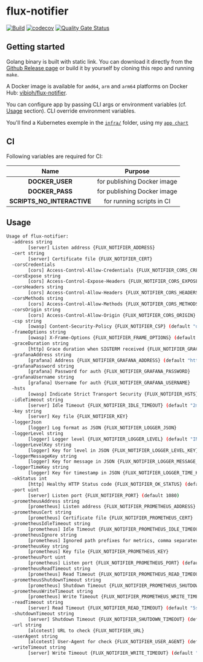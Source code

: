 # flux-notifier

[![Build](https://github.com/ViBiOh/flux-notifier/workflows/Build/badge.svg)](https://github.com/ViBiOh/flux-notifier/actions)
[![codecov](https://codecov.io/gh/ViBiOh/flux-notifier/branch/main/graph/badge.svg)](https://codecov.io/gh/ViBiOh/flux-notifier)
[![Quality Gate Status](https://sonarcloud.io/api/project_badges/measure?project=ViBiOh_flux-notifier&metric=alert_status)](https://sonarcloud.io/dashboard?id=ViBiOh_flux-notifier)

## Getting started

Golang binary is built with static link. You can download it directly from the [Github Release page](https://github.com/ViBiOh/flux-notifier/releases) or build it by yourself by cloning this repo and running `make`.

A Docker image is available for `amd64`, `arm` and `arm64` platforms on Docker Hub: [vibioh/flux-notifier](https://hub.docker.com/r/vibioh/flux-notifier/tags).

You can configure app by passing CLI args or environment variables (cf. [Usage](#usage) section). CLI override environment variables.

You'll find a Kubernetes exemple in the [`infra/`](infra/) folder, using my [`app chart`](https://github.com/ViBiOh/charts/tree/main/app)

## CI

Following variables are required for CI:

|            Name            |           Purpose           |
| :------------------------: | :-------------------------: |
|      **DOCKER_USER**       | for publishing Docker image |
|      **DOCKER_PASS**       | for publishing Docker image |
| **SCRIPTS_NO_INTERACTIVE** |  for running scripts in CI  |

## Usage

```bash
Usage of flux-notifier:
  -address string
        [server] Listen address {FLUX_NOTIFIER_ADDRESS}
  -cert string
        [server] Certificate file {FLUX_NOTIFIER_CERT}
  -corsCredentials
        [cors] Access-Control-Allow-Credentials {FLUX_NOTIFIER_CORS_CREDENTIALS}
  -corsExpose string
        [cors] Access-Control-Expose-Headers {FLUX_NOTIFIER_CORS_EXPOSE}
  -corsHeaders string
        [cors] Access-Control-Allow-Headers {FLUX_NOTIFIER_CORS_HEADERS} (default "Content-Type")
  -corsMethods string
        [cors] Access-Control-Allow-Methods {FLUX_NOTIFIER_CORS_METHODS} (default "GET")
  -corsOrigin string
        [cors] Access-Control-Allow-Origin {FLUX_NOTIFIER_CORS_ORIGIN} (default "*")
  -csp string
        [owasp] Content-Security-Policy {FLUX_NOTIFIER_CSP} (default "default-src 'self'; base-uri 'self'")
  -frameOptions string
        [owasp] X-Frame-Options {FLUX_NOTIFIER_FRAME_OPTIONS} (default "deny")
  -graceDuration string
        [http] Grace duration when SIGTERM received {FLUX_NOTIFIER_GRACE_DURATION} (default "30s")
  -grafanaAddress string
        [grafana] Address {FLUX_NOTIFIER_GRAFANA_ADDRESS} (default "http://grafana")
  -grafanaPassword string
        [grafana] Password for auth {FLUX_NOTIFIER_GRAFANA_PASSWORD}
  -grafanaUsername string
        [grafana] Username for auth {FLUX_NOTIFIER_GRAFANA_USERNAME}
  -hsts
        [owasp] Indicate Strict Transport Security {FLUX_NOTIFIER_HSTS} (default true)
  -idleTimeout string
        [server] Idle Timeout {FLUX_NOTIFIER_IDLE_TIMEOUT} (default "2m")
  -key string
        [server] Key file {FLUX_NOTIFIER_KEY}
  -loggerJson
        [logger] Log format as JSON {FLUX_NOTIFIER_LOGGER_JSON}
  -loggerLevel string
        [logger] Logger level {FLUX_NOTIFIER_LOGGER_LEVEL} (default "INFO")
  -loggerLevelKey string
        [logger] Key for level in JSON {FLUX_NOTIFIER_LOGGER_LEVEL_KEY} (default "level")
  -loggerMessageKey string
        [logger] Key for message in JSON {FLUX_NOTIFIER_LOGGER_MESSAGE_KEY} (default "message")
  -loggerTimeKey string
        [logger] Key for timestamp in JSON {FLUX_NOTIFIER_LOGGER_TIME_KEY} (default "time")
  -okStatus int
        [http] Healthy HTTP Status code {FLUX_NOTIFIER_OK_STATUS} (default 204)
  -port uint
        [server] Listen port {FLUX_NOTIFIER_PORT} (default 1080)
  -prometheusAddress string
        [prometheus] Listen address {FLUX_NOTIFIER_PROMETHEUS_ADDRESS}
  -prometheusCert string
        [prometheus] Certificate file {FLUX_NOTIFIER_PROMETHEUS_CERT}
  -prometheusIdleTimeout string
        [prometheus] Idle Timeout {FLUX_NOTIFIER_PROMETHEUS_IDLE_TIMEOUT} (default "10s")
  -prometheusIgnore string
        [prometheus] Ignored path prefixes for metrics, comma separated {FLUX_NOTIFIER_PROMETHEUS_IGNORE}
  -prometheusKey string
        [prometheus] Key file {FLUX_NOTIFIER_PROMETHEUS_KEY}
  -prometheusPort uint
        [prometheus] Listen port {FLUX_NOTIFIER_PROMETHEUS_PORT} (default 9090)
  -prometheusReadTimeout string
        [prometheus] Read Timeout {FLUX_NOTIFIER_PROMETHEUS_READ_TIMEOUT} (default "5s")
  -prometheusShutdownTimeout string
        [prometheus] Shutdown Timeout {FLUX_NOTIFIER_PROMETHEUS_SHUTDOWN_TIMEOUT} (default "5s")
  -prometheusWriteTimeout string
        [prometheus] Write Timeout {FLUX_NOTIFIER_PROMETHEUS_WRITE_TIMEOUT} (default "10s")
  -readTimeout string
        [server] Read Timeout {FLUX_NOTIFIER_READ_TIMEOUT} (default "5s")
  -shutdownTimeout string
        [server] Shutdown Timeout {FLUX_NOTIFIER_SHUTDOWN_TIMEOUT} (default "10s")
  -url string
        [alcotest] URL to check {FLUX_NOTIFIER_URL}
  -userAgent string
        [alcotest] User-Agent for check {FLUX_NOTIFIER_USER_AGENT} (default "Alcotest")
  -writeTimeout string
        [server] Write Timeout {FLUX_NOTIFIER_WRITE_TIMEOUT} (default "10s")
```
